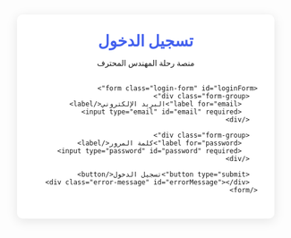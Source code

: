 <!DOCTYPE html>
<html lang="ar" dir="rtl">
<head>
  <meta charset="UTF-8">
  <meta name="viewport" content="width=device-width, initial-scale=1.0">
  <title>تسجيل الدخول - رحلة المهندس</title>
  <link href="https://fonts.googleapis.com/css2?family=Cairo:wght@400;700&display=swap" rel="stylesheet">
  <style>
    :root {
      --primary-color: #4361ee;
      --secondary-color: #3f37c9;
      --accent-color: #4895ef;
      --white: #ffffff;
      --light-gray: #f8f9fa;
    }

    
    body {
      font-family: 'Cairo', sans-serif;
      background: var(--light-gray);
      margin: 0;
      padding: 0;
      display: flex;
      justify-content: center;
      align-items: center;
      min-height: 100vh;
    }
    
    .login-container {
      background: var(--white);
      border-radius: 10px;
      box-shadow: 0 4px 20px rgba(0,0,0,0.1);
      padding: 30px;
      width: 100%;
      max-width: 400px;
    }
    
    .login-header {
      text-align: center;
      margin-bottom: 30px;
    }
    
    .login-header h1 {
      color: var(--primary-color);
      margin: 0 0 10px;
    }
    
    .login-form .form-group {
      margin-bottom: 20px;
    }
    
    .login-form label {
      display: block;
      margin-bottom: 8px;
      font-weight: bold;
    }
    
    .login-form input {
      width: 100%;
      padding: 12px;
      border: 1px solid #ddd;
      border-radius: 5px;
      font-size: 16px;
      font-family: 'Cairo', sans-serif;
    }
    
    .login-form button {
      background: var(--primary-color);
      color: white;
      border: none;
      padding: 12px;
      border-radius: 5px;
      width: 100%;
      font-size: 16px;
      font-family: 'Cairo', sans-serif;
      cursor: pointer;
      transition: background 0.3s;
    }
    
    .login-form button:hover {
      background: var(--secondary-color);
    }
    
    .error-message {
      color: #ff4444;
      text-align: center;
      margin-top: 15px;
      display: none;
    }
    
    @media (max-width: 480px) {
      .login-container {
        margin: 20px;
        padding: 20px;
      }
    }
  </style>
</head>
<body>
  <div class="login-container">
    <div class="login-header">
      <h1>تسجيل الدخول</h1>
      <p>منصة رحلة المهندس المحترف</p>
    </div>
    
    <form class="login-form" id="loginForm">
      <div class="form-group">
        <label for="email">البريد الإلكتروني</label>
        <input type="email" id="email" required>
      </div>
      
      <div class="form-group">
        <label for="password">كلمة المرور</label>
        <input type="password" id="password" required>
      </div>
      
      <button type="submit">تسجيل الدخول</button>
      <div class="error-message" id="errorMessage"></div>
    </form>
  </div>

  <script>
    <!DOCTYPE html>
<html lang="ar" dir="rtl">

<body>

  <script>
  // 1. تعريف العناصر أولاً
 const API_URL = 'https://script.google.com/macros/s/AKfycbzlshYfATBPjFJyYSkXcaxu9FI2Pxs462dKBSEq4TYFlsPhsfTtv0ykPYfCSGA8cXN_Xg/exec';
    const loginForm = document.getElementById('loginForm');
    const submitBtn = document.getElementById('submitBtn');
    const errorElement = document.getElementById('errorMessage');

    function setButtonState(loading) {
      submitBtn.disabled = loading;
      submitBtn.textContent = loading ? 'جاري تسجيل الدخول...' : 'تسجيل الدخول';
    }

    async function login(email, password) {
      try {
        setButtonState(true);
        errorElement.style.display = 'none';

        const response = await fetch(API_URL, {
          method: 'POST',
          headers: {
            'Content-Type': 'application/json',
          },
          body: JSON.stringify({
            email: email,
            password: password
          }),
          redirect: 'follow'
        });

        const data = await response.json();

        if (data.status === "FAILED") {
          throw new Error(data.message || "بيانات الدخول غير صحيحة");
        }

        // حفظ بيانات المستخدم
        localStorage.setItem('userData', JSON.stringify({
          email: data.email,
          unlockedWeeks: data.unlockedWeeks,
          completedWeeks: data.completedWeeks,
          currentWeek: data.currentWeek
        }));

        window.location.href = 'https://course.najyacademia.com/';
      } catch (error) {
        console.error('Login error:', error);
        errorElement.textContent = error.message || 'حدث خطأ أثناء تسجيل الدخول';
        errorElement.style.display = 'block';
      } finally {
        setButtonState(false);
      }
    }

    loginForm.addEventListener('submit', async (e) => {
      e.preventDefault();
      const email = document.getElementById('email').value.trim();
      const password = document.getElementById('password').value;
      
      if (!email || !password) {
        errorElement.textContent = 'يرجى ملء جميع الحقول';
        errorElement.style.display = 'block';
        return;
      }
      
      await login(email, password);
    });

    // التحقق من تسجيل الدخول المسبق
    if (localStorage.getItem('userData')) {
      window.location.href = 'https://course.najyacademia.com/';
    }
    </script>
</body>
</html>
